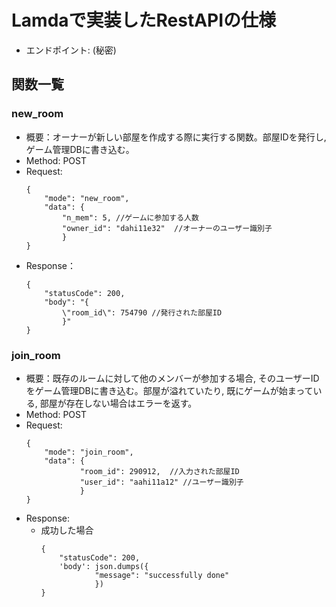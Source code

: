 # Lamdaで実装したRestAPIの仕様
- エンドポイント: (秘密)
## 関数一覧
### new_room
- 概要：オーナーが新しい部屋を作成する際に実行する関数。部屋IDを発行し, ゲーム管理DBに書き込む。
- Method: POST
- Request:
    ```
    {
        "mode": "new_room",
        "data": {
            "n_mem": 5, //ゲームに参加する人数
            "owner_id": "dahi11e32"  //オーナーのユーザー識別子
            }
    }
    ```
- Response：
    ```
    {
        "statusCode": 200,
        "body": "{
            \"room_id\": 754790 //発行された部屋ID
            }"
    }
    ```

### join_room
- 概要：既存のルームに対して他のメンバーが参加する場合, そのユーザーIDをゲーム管理DBに書き込む。部屋が溢れていたり, 既にゲームが始まっている, 部屋が存在しない場合はエラーを返す。
- Method: POST
- Request:
    ```
    {
        "mode": "join_room",
        "data": {
                "room_id": 290912,  //入力された部屋ID
                "user_id": "aahi11a12" //ユーザー識別子
                }
    }
    ```
- Response:
    - 成功した場合
        ```
        {
            "statusCode": 200,
            'body': json.dumps({
                    "message": "successfully done"
                    })
        }
        ```